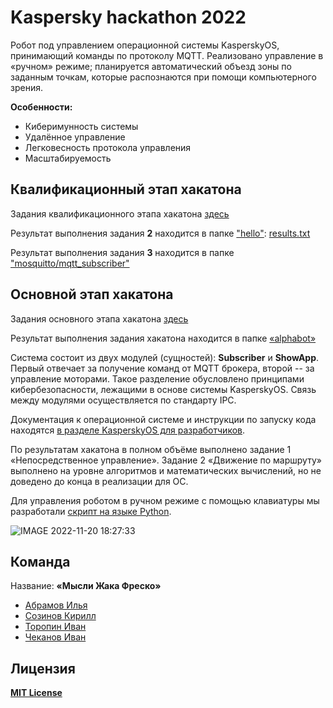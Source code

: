 # Kaspersky hackathon 2022

Робот под управлением операционной системы KasperskyOS, принимающий команды по протоколу MQTT. Реализовано управление в «ручном» режиме; планируется автоматический объезд зоны по заданным точкам, которые распознаются при помощи компьютерного зрения.

**Особенности:**
- Киберимунность системы
- Удалённое управление
- Легковесность протокола управления
- Масштабируемость

## Квалификационный этап хакатона

Задания квалификационного этапа хакатона [здесь](Задание_квалификационного_этапа.pdf)  

Результат выполнения задания **2** находится в папке ["hello"](hello): [results.txt](hello/results.txt)  

Результат выполнения задания **3** находится в папке ["mosquitto/mqtt_subscriber"](mosquitto/mqtt_subscriber)  

## Основной этап хакатона

Задания основного этапа хакатона [здесь](Задание_основного_этапа.pdf)  

Результат выполнения задания хакатона находится в папке [«alphabot»](alphabot/)

Система состоит из двух модулей (сущностей): **Subscriber** и **ShowApp**. Первый отвечает за получение команд от MQTT брокера, второй -- за управление моторами. Такое разделение обусловлено принципами кибербезопасности, лежащими в основе системы KasperskyOS. Связь между модулями осуществляется по стандарту IPC. 

Документация к операционной системе и инструкции по запуску кода находятся [в разделе KasperskyOS для разработчиков](https://support.kaspersky.ru/help/KCE/1.1/ru-RU/whats_new.htm).

По результатам хакатона в полном объёме выполнено задание 1 «Непосредственное управление». Задание 2 «Движение по маршруту» выполнено на уровне алгоритмов и математических вычислений, но не доведено до конца в реализации для ОС.

Для управления роботом в ручном режиме с помощью клавиатуры мы разработали [скрипт на языке Python](control.py). 

![IMAGE 2022-11-20 18:27:33](https://user-images.githubusercontent.com/78589729/202910718-4e74e58d-f974-40f8-a66e-dc71e65f08d8.jpg)

## Команда

Название: **«Мысли Жака Фреско»**
- [Абрамов Илья](https://github.com/Eagle-008)
- [Созинов Кирилл](https://github.com/KirillSozin)
- [Торопин Иван](https://github.com/Lhesnor)
- [Чеканов Иван](https://github.com/ichekanov)

## Лицензия 
[**MIT License**](LICENSE)
